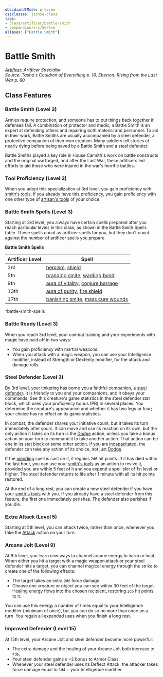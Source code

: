 ```yaml
---
obsidianUIMode: preview
cssclasses: json5e-class
tags:
- class/artificer/battle-smith
- compendium/src/5e/tce
aliases: ["Battle Smith"]
---
```

# Battle Smith
*[Artificer](artificer-tce.md): Artificer Specialist*  
*Source: Tasha's Cauldron of Everything p. 18, Eberron: Rising from the Last War p. 60*  


## Class Features

### Battle Smith (Level 3)

Armies require protection, and someone has to put things back together if defenses fail. A combination of protector and medic, a Battle Smith is an expert at defending others and repairing both material and personnel. To aid in their work, Battle Smiths are usually accompanied by a steel defender, a protective companion of their own creation. Many soldiers tell stories of nearly dying before being saved by a Battle Smith and a steel defender.

Battle Smiths played a key role in House Cannith's work on battle constructs and the original warforged, and after the Last War, these artificers led efforts to aid those who were injured in the war's horrific battles.

### Tool Proficiency (Level 3)

When you adopt this specialization at 3rd level, you gain proficiency with [smith's tools](compendium/items/smiths-tools.md). If you already have this proficiency, you gain proficiency with one other type of [artisan's tools](compendium/items/artisans-tools.md) of your choice.

### Battle Smith Spells (Level 3)

Starting at 3rd level, you always have certain spells prepared after you reach particular levels in this class, as shown in the Battle Smith Spells table. These spells count as artificer spells for you, but they don't count against the number of artificer spells you prepare.

**Battle Smith Spells**

| Artificer Level | Spell |
|-----------------|-------|
| 3rd | [heroism](compendium/spells/heroism.md), [shield](compendium/spells/shield.md) |
| 5th | [branding smite](compendium/spells/branding-smite.md), [warding bond](compendium/spells/warding-bond.md) |
| 9th | [aura of vitality](compendium/spells/aura-of-vitality.md), [conjure barrage](compendium/spells/conjure-barrage.md) |
| 13th | [aura of purity](compendium/spells/aura-of-purity.md), [fire shield](compendium/spells/fire-shield.md) |
| 17th | [banishing smite](compendium/spells/banishing-smite.md), [mass cure wounds](compendium/spells/mass-cure-wounds.md) |
^battle-smith-spells

### Battle Ready (Level 3)

When you reach 3rd level, your combat training and your experiments with magic have paid off in two ways:

- You gain proficiency with martial weapons.  
- When you attack with a magic weapon, you can use your Intelligence modifier, instead of Strength or Dexterity modifier, for the attack and damage rolls.  

### Steel Defender (Level 3)

By 3rd level, your tinkering has borne you a faithful companion, a [steel defender](compendium/bestiary/construct/steel-defender-tce.md). It is friendly to you and your companions, and it obeys your commands. See this creature's game statistics in the steel defender stat block, which uses your proficiency bonus (PB) in several places. You determine the creature's appearance and whether it has two legs or four; your choice has no effect on its game statistics.

In combat, the defender shares your initiative count, but it takes its turn immediately after yours. It can move and use its reaction on its own, but the only action it takes on its turn is the [Dodge](rules/actions.md#Dodge) action, unless you take a bonus action on your turn to command it to take another action. That action can be one in its stat block or some other action. If you are [incapacitated](rules/conditions.md#incapacitated), the defender can take any action of its choice, not just [Dodge](rules/actions.md#Dodge).

If the [mending](compendium/spells/mending.md) spell is cast on it, it regains `2d6` hit points. If it has died within the last hour, you can use your [smith's tools](compendium/items/smiths-tools.md) as an action to revive it, provided you are within 5 feet of it and you expend a spell slot of 1st level or higher. The steel defender returns to life after 1 minute with all its hit points restored.

At the end of a long rest, you can create a new steel defender if you have your [smith's tools](compendium/items/smiths-tools.md) with you. If you already have a steel defender from this feature, the first one immediately perishes. The defender also perishes if you die.

### Extra Attack (Level 5)

Starting at 5th level, you can attack twice, rather than once, whenever you take the [Attack](rules/actions.md#Attack) action on your turn.

### Arcane Jolt (Level 9)

At 9th level, you learn new ways to channel arcane energy to harm or heal. When either you hit a target with a magic weapon attack or your steel defender hits a target, you can channel magical energy through the strike to create one of the following effects:

- The target takes an extra `2d6` force damage.  
- Choose one creature or object you can see within 30 feet of the target. Healing energy flows into the chosen recipient, restoring `2d6` hit points to it.  

You can use this energy a number of times equal to your Intelligence modifier (minimum of once), but you can do so no more than once on a turn. You regain all expended uses when you finish a long rest.

### Improved Defender (Level 15)

At 15th level, your Arcane Jolt and steel defender become more powerful:

- The extra damage and the healing of your Arcane Jolt both increase to `4d6`.  
- Your steel defender gains a +2 bonus to Armor Class.  
- Whenever your steel defender uses its Deflect Attack, the attacker takes force damage equal to `1d4` + your Intelligence modifier.